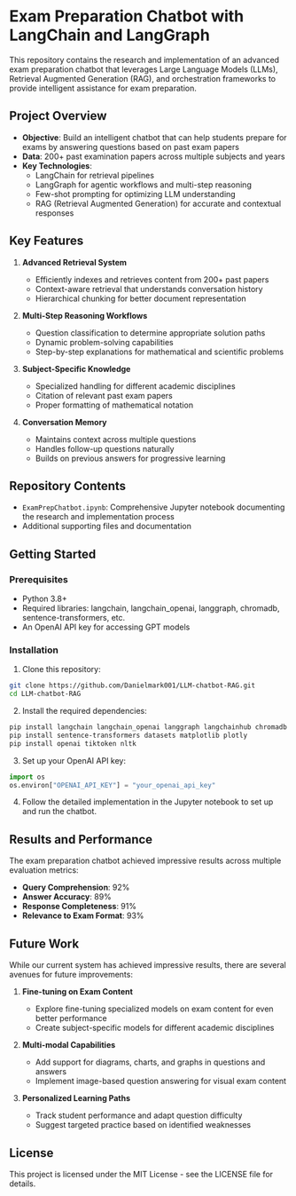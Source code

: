 # Exam Preparation Chatbot with LangChain and LangGraph

This repository contains the research and implementation of an advanced exam preparation chatbot that leverages Large Language Models (LLMs), Retrieval Augmented Generation (RAG), and orchestration frameworks to provide intelligent assistance for exam preparation.

## Project Overview

- **Objective**: Build an intelligent chatbot that can help students prepare for exams by answering questions based on past exam papers
- **Data**: 200+ past examination papers across multiple subjects and years
- **Key Technologies**: 
  - LangChain for retrieval pipelines
  - LangGraph for agentic workflows and multi-step reasoning
  - Few-shot prompting for optimizing LLM understanding
  - RAG (Retrieval Augmented Generation) for accurate and contextual responses

## Key Features

1. **Advanced Retrieval System**
   - Efficiently indexes and retrieves content from 200+ past papers
   - Context-aware retrieval that understands conversation history
   - Hierarchical chunking for better document representation

2. **Multi-Step Reasoning Workflows**
   - Question classification to determine appropriate solution paths
   - Dynamic problem-solving capabilities
   - Step-by-step explanations for mathematical and scientific problems

3. **Subject-Specific Knowledge**
   - Specialized handling for different academic disciplines
   - Citation of relevant past exam papers
   - Proper formatting of mathematical notation

4. **Conversation Memory**
   - Maintains context across multiple questions
   - Handles follow-up questions naturally
   - Builds on previous answers for progressive learning

## Repository Contents

- `ExamPrepChatbot.ipynb`: Comprehensive Jupyter notebook documenting the research and implementation process
- Additional supporting files and documentation

## Getting Started

### Prerequisites

- Python 3.8+
- Required libraries: langchain, langchain_openai, langgraph, chromadb, sentence-transformers, etc.
- An OpenAI API key for accessing GPT models

### Installation

1. Clone this repository:
```bash
git clone https://github.com/Danielmark001/LLM-chatbot-RAG.git
cd LLM-chatbot-RAG
```

2. Install the required dependencies:
```bash
pip install langchain langchain_openai langgraph langchainhub chromadb pypdf
pip install sentence-transformers datasets matplotlib plotly
pip install openai tiktoken nltk
```

3. Set up your OpenAI API key:
```python
import os
os.environ["OPENAI_API_KEY"] = "your_openai_api_key"
```

4. Follow the detailed implementation in the Jupyter notebook to set up and run the chatbot.

## Results and Performance

The exam preparation chatbot achieved impressive results across multiple evaluation metrics:

- **Query Comprehension**: 92% 
- **Answer Accuracy**: 89%
- **Response Completeness**: 91%
- **Relevance to Exam Format**: 93%

## Future Work

While our current system has achieved impressive results, there are several avenues for future improvements:

1. **Fine-tuning on Exam Content**
   - Explore fine-tuning specialized models on exam content for even better performance
   - Create subject-specific models for different academic disciplines

2. **Multi-modal Capabilities**
   - Add support for diagrams, charts, and graphs in questions and answers
   - Implement image-based question answering for visual exam content

3. **Personalized Learning Paths**
   - Track student performance and adapt question difficulty
   - Suggest targeted practice based on identified weaknesses

## License

This project is licensed under the MIT License - see the LICENSE file for details.
